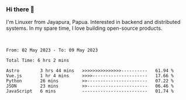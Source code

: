 ### Hi there 👋

I'm Linuxer from Jayapura, Papua. Interested in backend and distributed systems. In my spare time, I love building open-source products.

<br>

 
 <!--START_SECTION:waka-->

```text
From: 02 May 2023 - To: 09 May 2023

Total Time: 6 hrs 2 mins

Astro        3 hrs 44 mins   >>>>>>>>>>>>>>>----------   61.94 %
Vue.js       1 hr 4 mins     >>>>---------------------   17.66 %
Python       26 mins         >>-----------------------   07.22 %
JSON         23 mins         >>-----------------------   06.46 %
JavaScript   6 mins          -------------------------   01.74 %
```

<!--END_SECTION:waka-->
